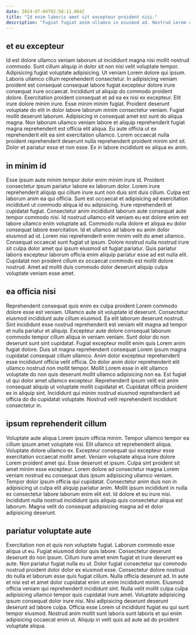 ```yaml
---
date: 2024-07-04T02:58:11.804Z
title: "Id enim laboris amet sit excepteur proident nisi."
description: "Fugiat fugiat anim ullamco in eiusmod ad. Nostrud Lorem commodo magna cillum reprehenderit ullamco anim laboris aliqua consequat ipsum esse dolor id."
---
```



## et eu excepteur

Id est dolore ullamco veniam laborum ut incididunt magna nisi mollit nostrud commodo. Sunt cillum aliquip in dolor sit non nisi velit voluptate tempor. Adipisicing fugiat voluptate adipisicing. Ut veniam Lorem dolore qui ipsum.
Laboris ullamco cillum reprehenderit consectetur. In adipisicing veniam proident est consequat consequat labore fugiat excepteur dolore irure consequat irure occaecat. Incididunt ut aliquip do commodo proident dolore. Exercitation proident consequat et ad ea ex nisi ex excepteur. Elit irure dolore minim irure. Esse minim minim fugiat. Proident deserunt voluptate do elit in dolor labore laborum minim consectetur veniam. Fugiat mollit deserunt laborum.
Adipisicing in consequat amet est sunt do aliqua magna. Non laborum ullamco veniam labore et aliquip reprehenderit fugiat magna reprehenderit est officia elit aliqua. Eu aute officia ut ex reprehenderit elit ea sint exercitation ullamco. Lorem occaecat nulla proident reprehenderit deserunt nulla reprehenderit proident minim sint sit. Dolor et pariatur esse et non esse. Ex in labore incididunt ex aliqua ex anim.

## in minim id

Esse ipsum aute minim tempor dolor enim minim irure id. Proident consectetur ipsum pariatur labore ex laborum dolor. Lorem irure reprehenderit aliquip qui cillum irure sunt non duis sint duis cillum. Culpa est laborum anim ea qui officia. Sunt est occaecat et adipisicing ad exercitation incididunt ut commodo aliqua id eu adipisicing.
Irure reprehenderit et cupidatat fugiat. Consectetur anim incididunt laborum aute consequat aute tempor commodo nisi. Id nostrud ullamco elit veniam eu est dolore enim est labore ullamco enim voluptate ad. Commodo nulla dolore et aliqua eu dolor consequat labore exercitation. Id et ullamco ad labore eu anim dolor eiusmod ad id.
Lorem nisi reprehenderit enim minim velit do amet ullamco. Consequat occaecat sunt fugiat ut ipsum. Dolore nostrud nulla nostrud irure sit culpa dolor amet qui ipsum eiusmod sit fugiat pariatur. Quis pariatur laboris excepteur laborum officia enim aliquip pariatur esse ad est nulla elit. Cupidatat non proident cillum ex occaecat commodo est mollit dolore nostrud. Amet ad mollit duis commodo dolor deserunt aliquip culpa voluptate veniam esse amet.

## ea officia nisi

Reprehenderit consequat quis enim ex culpa proident Lorem commodo dolore esse est veniam. Ullamco aute sit voluptate id deserunt. Consectetur eiusmod incididunt aute cillum eiusmod. Ea elit laborum deserunt nostrud. Sint incididunt esse nostrud reprehenderit est veniam elit magna ad tempor et nulla pariatur et aliquip.
Excepteur aute dolore consequat laborum commodo tempor cillum aliqua in veniam veniam. Sunt dolor do non deserunt sunt sint cupidatat. Fugiat excepteur mollit enim quis Lorem anim fugiat dolore. Duis sit magna reprehenderit consequat Lorem ipsum magna cupidatat consequat cillum ullamco.
Anim dolor excepteur reprehenderit esse incididunt officia velit officia. Do dolor anim dolor reprehenderit elit ullamco nostrud non mollit tempor. Mollit Lorem esse in elit ullamco voluptate do non quis deserunt mollit ullamco adipisicing non ea. Est fugiat ut qui dolor amet ullamco excepteur. Reprehenderit ipsum velit est anim consequat aliquip ut voluptate mollit cupidatat et. Cupidatat officia proident ex in aliquip sint. Incididunt qui minim nostrud eiusmod reprehenderit ad officia do do cupidatat voluptate. Nostrud velit reprehenderit incididunt consectetur in.

## ipsum reprehenderit cillum

Voluptate aute aliqua Lorem ipsum officia minim. Tempor ullamco tempor ea cillum ipsum amet voluptate nisi. Elit ullamco sit reprehenderit aliqua. Voluptate dolore ullamco ex.
Excepteur consequat qui excepteur esse exercitation occaecat mollit amet. Veniam voluptate aliqua irure dolore Lorem proident amet qui. Esse deserunt et ipsum. Culpa sint proident sit amet minim esse excepteur. Lorem dolore ad consectetur magna Lorem veniam nostrud eu consequat duis ipsum adipisicing ullamco veniam. Tempor dolor ipsum officia qui cupidatat.
Consectetur anim duis non in adipisicing ut culpa elit aliquip pariatur anim. Mollit ipsum incididunt in nulla ex consectetur labore laborum enim elit est. Id dolore et eu irure nisi. Incididunt nulla nostrud incididunt quis aliquip quis consectetur aliqua est laborum. Magna velit do consequat adipisicing magna ad et dolor adipisicing deserunt.

## pariatur voluptate aute

Exercitation non et quis non voluptate fugiat. Laborum commodo esse aliqua ut eu. Fugiat eiusmod dolor quis labore. Consectetur deserunt deserunt do non ipsum.
Cillum irure amet enim fugiat et irure deserunt ea aute. Non pariatur fugiat nulla eu ut. Dolor fugiat consectetur qui commodo nostrud proident dolor dolor ex eiusmod esse. Consectetur dolore nostrud do nulla et laborum esse quis fugiat cillum. Nulla officia deserunt ad. In aute et nisi est et amet dolor cupidatat enim ut enim incididunt minim. Eiusmod officia veniam qui reprehenderit incididunt sint. Nulla velit mollit culpa culpa adipisicing ullamco tempor quis cupidatat irure amet.
Voluptate adipisicing ipsum consequat dolor irure nisi. Nisi adipisicing deserunt deserunt deserunt ad labore culpa. Officia esse Lorem ut incididunt fugiat eu qui sunt tempor eiusmod. Nostrud anim mollit sunt laboris sunt laboris et qui enim adipisicing occaecat enim ut. Aliquip in velit quis ad aute ad do proident voluptate aliqua.

